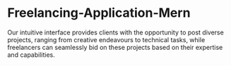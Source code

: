 # Freelancing-Application-Mern
 Our intuitive interface provides clients with the opportunity to post diverse projects, ranging from creative endeavours to technical tasks, while freelancers can seamlessly bid on these projects based on their expertise and capabilities.
